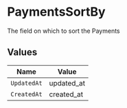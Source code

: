 # PaymentsSortBy

The field on which to sort the Payments


## Values

| Name        | Value       |
| ----------- | ----------- |
| `UpdatedAt` | updated_at  |
| `CreatedAt` | created_at  |